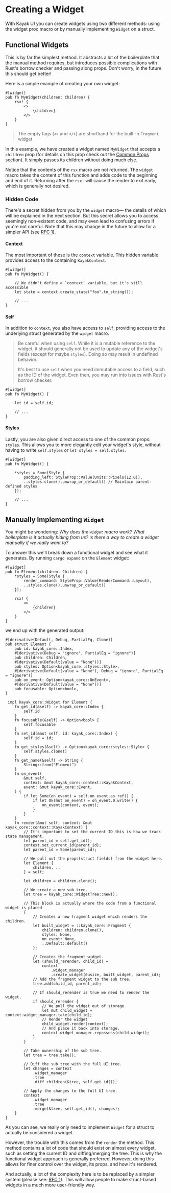 # Creating a Widget

With Kayak UI you can create widgets using two different methods: using the widget proc macro or by manually implementing `Widget` on a struct.

## Functional Widgets

This is by far the simplest method. It abstracts a lot of the boilerplate that the manual method requires, but introduces possible complications with Rust's borrow checker and passing along props. Don't worry, in the future this should get better! 

Here is a simple example of creating your own widget:

```rust,noplayground
#[widget]
pub fn MyWidget(children: Children) {
	rsx! {
		<>
			{children}
		</>
	}
}
```

> The empty tags (`<>` and `</>`) are shorthand for the built-in `Fragment` widget

In this example, we have created a widget named `MyWidget` that accepts a `children` prop (for details on this prop check out the [Common Props](./common_props.md) section). It simply passes its children without doing much else.

Notice that the contents of the `rsx` macro are not returned. The `widget` macro takes the content of this function and adds code to the beginning and end of it. Returning after the `rsx!` will cause the render to exit early, which is generally not desired.

### Hidden Code

There's a secret hidden from you by the `widget` macro— the details of which will be explained in the next section. But this secret allows you to access seemingly non-existent code, and may even lead to confusing errors if you're not careful. Note that this may change in the future to allow for a simpler API (see [RFC 1](https://github.com/StarArawn/kayak_ui/blob/book/rfcs/widget-restructure-rfc-1.md)).

#### Context

The most important of these is the `context` variable. This hidden variable provides access to the containing `KayakContext`.

```rust,noplayground
#[widget]
pub fn MyWidget() {

	// We didn't define a `context` variable, but it's still accessible
	let state = context.create_state("foo".to_string());

	// ...
}
```

#### Self

In addition to `context`, you also have access to `self`, providing access to the underlying struct generated by the `widget` macro. 

> Be careful when using `self`. While it is a mutable reference to the widget, it should generally not be used to update any of the widget's fields (except for maybe `styles`). Doing so may result in undefined behavior.
>
> It's best to use `self` when you need immutable access to a field, such as the ID of the widget. Even then, you may run into issues with Rust's borrow checker.

```rust,noplayground
#[widget]
pub fn MyWidget() {

	let id = self.id;
	
	// ...
}
```

#### Styles

Lastly, you are also given direct access to one of the common props: `styles`. This allows you to more elegantly edit your widget's style, without having to write `self.styles` or `let styles = self.styles`.

```rust,noplayground
#[widget]
pub fn MyWidget() {

	*styles = Some(Style {
		padding_left: StyleProp::Value(Units::Pixels(12.0)),
		..styles.clone().unwrap_or_default() // Maintain parent-defined styles
	});
	
	// ...
}
```

## Manually Implementing `Widget`

You might be wondering: *Why does the `widget` macro work?* *What boilerplate is it actually hiding from us?* I*s there a way to create a widget manually if we really want to?*

To answer this we'll break down a functional widget and see what it generates. By running `cargo expand` on the `Element` widget:

```rust,noplayground
#[widget]
pub fn Element(children: Children) {
    *styles = Some(Style {
        render_command: StyleProp::Value(RenderCommand::Layout),
        ..styles.clone().unwrap_or_default()
    });

    rsx! {
        <>
            {children}
        </>
    }
}
```

we end up with the generated output:

```rust,noplayground
#[derivative(Default, Debug, PartialEq, Clone)]
pub struct Element {
    pub id: kayak_core::Index,
    #[derivative(Debug = "ignore", PartialEq = "ignore")]
    pub children: Children,
    #[derivative(Default(value = "None"))]
    pub styles: Option<kayak_core::styles::Style>,
    #[derivative(Default(value = "None"), Debug = "ignore", PartialEq = "ignore")]
    pub on_event: Option<kayak_core::OnEvent>,
    #[derivative(Default(value = "None"))]
    pub focusable: Option<bool>,
}

 impl kayak_core::Widget for Element {
    fn get_id(&self) -> kayak_core::Index {
        self.id
    }
    fn focusable(&self) -> Option<bool> {
        self.focusable
    }
    fn set_id(&mut self, id: kayak_core::Index) {
        self.id = id;
    }
    fn get_styles(&self) -> Option<kayak_core::styles::Style> {
        self.styles.clone()
    }
    fn get_name(&self) -> String {
        String::from("Element")
    }
    fn on_event(
        &mut self,
        context: &mut kayak_core::context::KayakContext,
        event: &mut kayak_core::Event,
    ) {
        if let Some(on_event) = self.on_event.as_ref() {
            if let Ok(mut on_event) = on_event.0.write() {
                on_event(context, event);
            }
        }
    }
    fn render(&mut self, context: &mut kayak_core::context::KayakContext) {
        // It's important to set the current ID this is how we track state management.
        let parent_id = self.get_id();
        context.set_current_id(parent_id);
        let parent_id = Some(parent_id);

        // We pull out the props(struct fields) from the widget here.
        let Element {
            children, ..
        } = self;

        let children = children.clone();

        // We create a new sub tree.
        let tree = kayak_core::WidgetTree::new();
        
        // This block is actually where the code from a functional widget is placed
        {
            // Creates a new fragment widget which renders the children. 
            let built_widget = ::kayak_core::Fragment {
                children: children.clone(),
                styles: None,
                on_event: None,
                ..Default::default()
            };

            // Creates the fragment widget.
            let (should_rerender, child_id) =
                context
                    .widget_manager
                    .create_widget(0usize, built_widget, parent_id);
            // Add the fragment widget to the sub tree.
            tree.add(child_id, parent_id);
            
            // If should_rerender is true we need to render the widget.
            if should_rerender {
                // We pull the widget out of storage
                let mut child_widget = context.widget_manager.take(child_id);
                // Render the widget
                child_widget.render(context);
                // And place it back into storage.
                context.widget_manager.repossess(child_widget);
            }
        }
        
        // Take ownership of the sub tree.
        let tree = tree.take();

        // Diff the sub tree with the full UI tree.
        let changes = context
            .widget_manager
            .tree
            .diff_children(&tree, self.get_id());

        // Apply the changes to the full UI tree.
        context
            .widget_manager
            .tree
            .merge(&tree, self.get_id(), changes);
    }
}
```

As you can see, we really only need to implement `Widget` for a struct to actually be considered a widget.

However, the trouble with this comes from the `render` the method. This method contains a lot of code that should exist on almost every widget, such as setting the current ID and diffing/merging the tree. This is why the functional widget approach is generally preferred. However, doing this allows for finer control over the widget, its props, and how it's rendered.

And actually, a lot of the complexity here is to be replaced by a simpler system (please see: [RFC 1](https://github.com/StarArawn/kayak_ui/blob/book/rfcs/widget-restructure-rfc-1.md)). This will allow people to make struct-based widgets in a much more user-friendly way.

